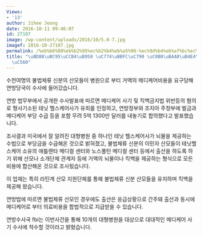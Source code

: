 ```yaml
---
Views:
- '13'
author: Jihee Jeong
date: 2016-10-11 09:46:07
id: 27107
image: /wp-content/uploads/2016/10/5.0-7.jpg
imagef: 2016-10-27107.jpg
permalink: /%eb%b6%88%eb%b2%95%ec%b2%b4%eb%a5%98-%ec%9d%b4%eb%af%bc%ec%9e%90-%ec%82%b0%eb%aa%a8%eb%93%a4%ec%9d%98-%eb%b9%84%ec%95%a0/
title: "\uBD88\uBC95\uCCB4\uB958 \uC774\uBBFC\uC790 \uC0B0\uBAA8\uB4E4\uC758 \uBE44\
  \uC560"
---
```


수천여명의 불법체류 신분의 산모들이 병원으로 부터 거액의 메디케어비용을 요구당해 연방당국이 수사에 들어갔습니다.

연방 법무부에서 공개한 수사발표에 따르면 메디케어 사기 및 킥백금지법 위반등의 혐의로 형사기소된 테닛 헬스케어사가 유죄를 인정하고, 연방정부와 조지아 주정부에 벌금과 메디케어 부당 수급 등을 포함 무려 5억 1300만 달러를 내놓기로 합의했다고 발표했습니다.

조사결과 미국에서 잘 알려진 대형병원 중 하나인 테닛 헬스케어사가 뇌물을 제공하는 수법으로 부당금을 수급해온 것으로 밝혀졌고, 불법체류 신분의 이민자 산모들이 테닛헬스케어 소유의 애틀랜타 메디컬 센터와 노스풀턴 메디컬 센터 등에서 출산을 하도록 하기 위해 산모나 소개단체 관계자 등에 거액의 뇌물이나 킥백을 제공하는 형식으로 모든 비용에 합산해온 것으로 조사됬습니다.

이 업체는 특히 라틴계 산모 지원단체를 통해 불법체류 신분 산모들을 유치하며 킥백을 제공해 왔습니다.

연방법에 따르면 불법체류 산모인 경우에도 출산은 응급상황으로 간주돼 출산과 동시에 메디케어로 부터 의료비용을 합법적으로 지급받을 수 있습니다.

연방수사국 fbi는 이번사건을 통해 10개의 대형병원을 대상으로 대대적인 메디케어 사기 수사에 착수할 것이라고 밝혔습니다.